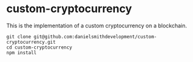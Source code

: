 # custom-cryptocurrency

This is the implementation of a custom cryptocurrency on a blockchain.

```
git clone git@github.com:danielsmithdevelopment/custom-cryptocurrency.git
cd custom-cryptocurrency
npm install
```
